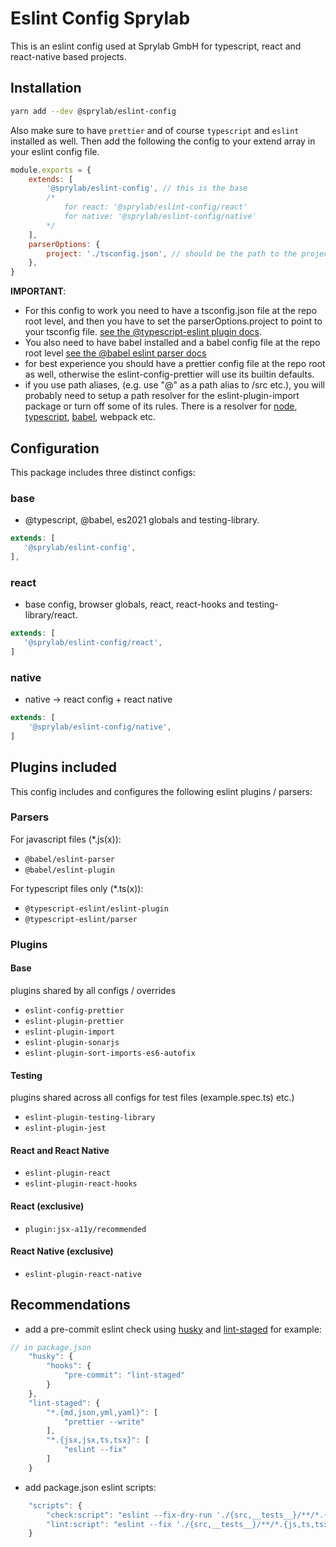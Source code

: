 # Eslint Config Sprylab

This is an eslint config used at Sprylab GmbH for typescript, react and react-native based projects.

## Installation

```bash
yarn add --dev @sprylab/eslint-config
```

Also make sure to have `prettier` and of course `typescript` and `eslint` installed as well.
Then add the following the config to your extend array in your eslint config file.

```js
module.exports = {
    extends: [
        '@sprylab/eslint-config', // this is the base
        /* 
			for react: '@sprylab/eslint-config/react'
			for native: '@sprylab/eslint-config/native'
		*/
    ],
    parserOptions: {
        project: './tsconfig.json', // should be the path to the projects tsconfig.json
    },
}
```

**IMPORTANT**:

-   For this config to work you need to have a tsconfig.json file at the repo root level, and then you have to set the parserOptions.project to point to your tsconfig file. [see the @typescript-eslint plugin docs](https://www.npmjs.com/package/@typescript-eslint/eslint-plugin).
-   You also need to have babel installed and a babel config file at the repo root level [see the @babel eslint parser docs](https://www.npmjs.com/package/@babel/eslint-parser)
-   for best experience you should have a prettier config file at the repo root as well, otherwise the eslint-config-prettier will use its builtin defaults.
-   if you use path aliases, (e.g. use "@" as a path alias to /src etc.), you will probably need to setup a path resolver for the eslint-plugin-import package or turn off some of its rules. There is a resolver for [node](https://www.npmjs.com/package/eslint-import-resolver-node), [typescript](https://www.npmjs.com/package/eslint-import-resolver-typescript), [babel](https://www.npmjs.com/package/eslint-import-resolver-babel-module), webpack etc.

## Configuration

This package includes three distinct configs:

### base

-   @typescript, @babel, es2021 globals and testing-library.

```js
extends: [
   '@sprylab/eslint-config',
],
```

### react

-   base config, browser globals, react, react-hooks and testing-library/react.

```js
extends: [
   '@sprylab/eslint-config/react',
]
```

### native

-   native -> react config + react native

```js
extends: [
    '@sprylab/eslint-config/native',
]
```

## Plugins included

This config includes and configures the following eslint plugins / parsers:

### Parsers

For javascript files (\*.js(x)):

-   `@babel/eslint-parser`
-   `@babel/eslint-plugin`

For typescript files only (\*.ts(x)):

-   `@typescript-eslint/eslint-plugin`
-   `@typescript-eslint/parser`

### Plugins

#### Base

plugins shared by all configs / overrides

-   `eslint-config-prettier`
-   `eslint-plugin-prettier`
-   `eslint-plugin-import`
-   `eslint-plugin-sonarjs`
-   `eslint-plugin-sort-imports-es6-autofix`

#### Testing

plugins shared across all configs for test files (example.spec.ts) etc.)

-   `eslint-plugin-testing-library`
-   `eslint-plugin-jest`

#### React and React Native

-   `eslint-plugin-react`
-   `eslint-plugin-react-hooks`

#### React (exclusive)

-   `plugin:jsx-a11y/recommended`

#### React Native (exclusive)

-   `eslint-plugin-react-native`

## Recommendations

-   add a pre-commit eslint check using [husky](https://www.npmjs.com/package/husky) and [lint-staged](https://github.com/okonet/lint-staged) for example:

```js
// in package.json
	"husky": {
		"hooks": {
			"pre-commit": "lint-staged"
		}
	},
	"lint-staged": {
		"*.{md,json,yml,yaml}": [
			"prettier --write"
		],
		"*.{jsx,jsx,ts,tsx}": [
			"eslint --fix"
		]
	}
```

-   add package.json eslint scripts:

```js
    "scripts": {
		"check:script": "eslint --fix-dry-run './{src,__tests__}/**/*.{js,ts,tsx}'",
		"lint:script": "eslint --fix './{src,__tests__}/**/*.{js,ts,tsx}'",
	}
```
